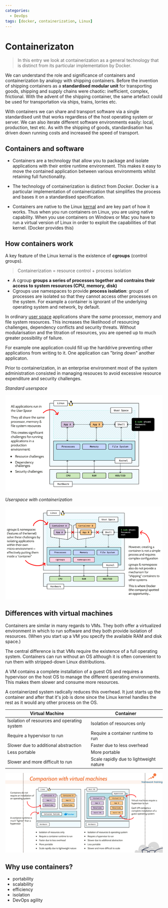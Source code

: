 ```yaml
---
categories:
  - DevOps
tags: [docker, containerization, Linux]
---
```


# Containerizaton

> In this entry we look at containerization as a general technology that is
> distinct from its particular implementation by Docker.

We can understand the role and significance of containers and containerization
by analogy with shipping containers. Before the invention of shipping containers
as a **standardised modular unit** for transporting goods, shipping and supply
chains were chaotic: inefficient, complex, frictional. With the advent of the
shipping container, the same artefact could be used for transportation via
ships, trains, lorries etc.

With containers we can share and transport software via a single standardised
unit that works regardless of the host operating system or server. We can also
iterate different software environments easily: local, production, test etc. As
with the shipping of goods, standardisation has driven down running costs and
increased the speed of transport.

## Containers and software

- Containers are a technology that allow you to package and isolate applications
  with their entire runtime environment. This makes it easy to move the
  contained application between various environments whilst retaining full
  functionality.

- The technology of containerization is distinct from _Docker_. Docker is a
  particular implementation of containerization that simplifies the process and
  bases it on a standardised specification.

- Containers are native to the Linux [kernal](/Operating_Systems/The_Kernel.md)
  and are key part of how it works. Thus when you run containers on Linux, you
  are using native capability. When you use containers on Windows or Mac you
  have to run a virtual version of Linux in order to exploit the capabilities of
  that kernel. (Docker provides this)

## How containers work

A key feature of the Linux kernal is the existence of **cgroups** (control
groups).

> Containerization = resource control + process isolation

- A cgroup **groups a series of processes together and contrains their access to
  system resources (CPU, memory, disk)**
- Cgroups use namespaces to provide **process isolation**: groups of processes
  are isolated so that they cannot access other processes on the system. For
  example a container is ignorant of the underlying operating system and
  network, by default.

In ordinary [user space](/Operating_Systems/User_Space.md) applications share
the _same_ processor, memory and file system resources. This increases the
likelihood of resourcing challenges, dependency conflicts and security threats.
Without modularisation and the titration of resources, you are opened up to much
greater possibility of failure.

For example one application could fill up the harddrive preventing other
applications from writing to it. One application can "bring down" another
applicaton.

Prior to containerization, in an enterprise environment most of the system
administration consisted in managing resouces to avoid excessive resource
expenditure and security challenges.

_Standard userspace_

![](/img/standard-userspace.png)

_Userspace with containerization_

![](/img/containers-in-userspace.png)

## Differences with virtual machines

Containers are similar in many regards to VMs. They both offer a virtualized
environment in which to run software and they both provide isolation of
resources. (When you start up a VM you specify the available RAM and disk
space.)

The central difference is that VMs require the existence of a full operating
system. Containers can run without an OS although it is often convenient to run
them with stripped-down Linux distributions.

A VM contains a complete installation of a guest OS and requires a hypervisor on
the host OS to manage the different operating environments. This makes them
slower and consume more resources.

A containerized system radically reduces this overhead. It just starts up the
container and after that it's job is done since the Linux kernel handles the
rest as it would any other process on the OS.

| Virtual Machine                             | Container                               |
| ------------------------------------------- | --------------------------------------- |
| Isolation of resources and operating system | Isolation of resources only             |
| Require a hypervisor to run                 | Require a container runtime to run      |
| Slower due to additional abstraction        | Faster due to less overhead             |
| Less portable                               | More portable                           |
| Slower and more difficult to run            | Scale rapidly due to lightweight nature |

![](/img/container-versus-vm.png)

## Why use containers?

- portability
- scalability
- efficiency
- isolation
- DevOps agility
